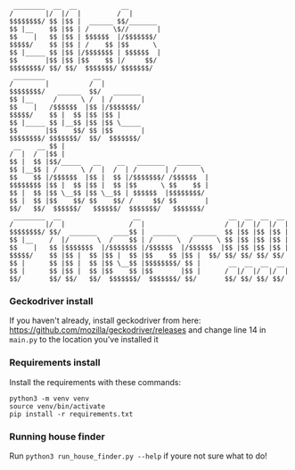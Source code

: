 
     ________  __  __           __                                        
    /        |/  |/  |         /  |                                       
    $$$$$$$$/ $$ |$$ |  ______ $$/_______                                 
    $$ |__    $$ |$$ | /      \$//       |                                
    $$    |   $$ |$$ | $$$$$$  |/$$$$$$$/                                 
    $$$$$/    $$ |$$ | /    $$ |$$      \                                 
    $$ |_____ $$ |$$ |/$$$$$$$ | $$$$$$  |                                
    $$       |$$ |$$ |$$    $$ |/     $$/                                 
    $$$$$$$$/ $$/ $$/  $$$$$$$/ $$$$$$$/                                  
     ________            __                                               
    /        |          /  |                                              
    $$$$$$$$/   ______  $$/   _______                                     
    $$ |__     /      \ /  | /       |                                    
    $$    |   /$$$$$$  |$$ |/$$$$$$$/                                     
    $$$$$/    $$ |  $$ |$$ |$$ |                                          
    $$ |_____ $$ |__$$ |$$ |$$ \_____                                     
    $$       |$$    $$/ $$ |$$       |                                    
    $$$$$$$$/ $$$$$$$/  $$/  $$$$$$$/                                     
     __    __ $$ |                                                        
    /  |  /  |$$ |                                                        
    $$ |  $$ |$$/_____   __    __   _______   ______                      
    $$ |__$$ | /      \ /  |  /  | /       | /      \                     
    $$    $$ |/$$$$$$  |$$ |  $$ |/$$$$$$$/ /$$$$$$  |                    
    $$$$$$$$ |$$ |  $$ |$$ |  $$ |$$      \ $$    $$ |                    
    $$ |  $$ |$$ \__$$ |$$ \__$$ | $$$$$$  |$$$$$$$$/                     
    $$ |  $$ |$$    $$/ $$    $$/ /     $$/ $$       |                    
    $$/   $$/  $$$$$$/   $$$$$$/  $$$$$$$/   $$$$$$$/                     
     ________  __                  __                      __  __  __  __ 
    /        |/  |                /  |                    /  |/  |/  |/  |
    $$$$$$$$/ $$/  _______    ____$$ |  ______    ______  $$ |$$ |$$ |$$ |
    $$ |__    /  |/       \  /    $$ | /      \  /      \ $$ |$$ |$$ |$$ |
    $$    |   $$ |$$$$$$$  |/$$$$$$$ |/$$$$$$  |/$$$$$$  |$$ |$$ |$$ |$$ |
    $$$$$/    $$ |$$ |  $$ |$$ |  $$ |$$    $$ |$$ |  $$/ $$/ $$/ $$/ $$/ 
    $$ |      $$ |$$ |  $$ |$$ \__$$ |$$$$$$$$/ $$ |       __  __  __  __ 
    $$ |      $$ |$$ |  $$ |$$    $$ |$$       |$$ |      /  |/  |/  |/  |
    $$/       $$/ $$/   $$/  $$$$$$$/  $$$$$$$/ $$/       $$/ $$/ $$/ $$/ 
    

### Geckodriver install
If you haven't already, install geckodriver from here: https://github.com/mozilla/geckodriver/releases
and change line 14 in `main.py` to the location you've installed it 

### Requirements install
Install the requirements with these commands:

    python3 -m venv venv
    source venv/bin/activate
    pip install -r requirements.txt

### Running house finder
Run `python3 run_house_finder.py --help` if youre not sure what to do!
        
